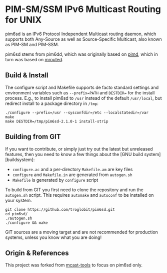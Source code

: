 PIM-SM/SSM IPv6 Multicast Routing for UNIX
==========================================

pim6sd is an IPv6 Protocol Independent Multicast routing daemon, which
supports both Any-Source as well as Source-Specific Multicast, also known
as PIM-SM and PIM-SSM.

pim6sd stems from pim6dd, which was originally based on [pimd][], which
in turn was based on [mrouted][].


Build & Install
---------------

The configure script and Makefile supports de facto standard settings
and environment variables such as `--prefix=PATH` and `DESTDIR=` for the
install process.  E.g., to install pim6sd to `/usr` instead of the default
`/usr/local`, but redirect install to a package directory in `/tmp`:

    ./configure --prefix=/usr --sysconfdir=/etc --localstatedir=/var
	make
    make DESTDIR=/tmp/pim6sd-2.1.0-1 install-strip


Building from GIT
-----------------

If you want to contribute, or simply just try out the latest but
unreleased features, then you need to know a few things about the
[GNU build system][buildsystem]:

- `configure.ac` and a per-directory `Makefile.am` are key files
- `configure` and `Makefile.in` are generated from `autogen.sh`
- `Makefile` is generated by `configure` script

To build from GIT you first need to clone the repository and run the
`autogen.sh` script.  This requires `automake` and `autoconf` to be
installed on your system.

    git clone https://github.com/troglobit/pim6sd.git
    cd pim6sd/
    ./autogen.sh
    ./configure && make

GIT sources are a moving target and are not recommended for production
systems, unless you know what you are doing!


Origin & References
-------------------

This project was forked from [mcast-tools][] to focus on pim6sd only.

[pimd]:        http://github.com/troglobit/pimd
[mrouted]:     http://github.com/troglobit/mrouted
[mcast-tools]: https://github.com/F0rth/mcast-tools
